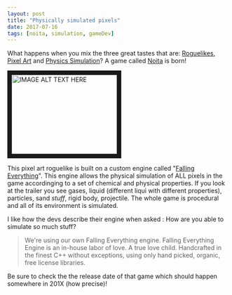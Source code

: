 ```yaml
---
layout: post
title: "Physically simulated pixels"
date: 2017-07-16
tags: [noita, simulation, gameDev]
---
```


What happens when you mix the three great tastes that are: [Roguelikes](https://lochrist.github.io/blog/2017-03-29-roguelike-development), [Pixel Art](https://lochrist.github.io/blog/2017-03-13-pixel-art) and [Physics Simulation](https://lochrist.github.io/blog/2017-06-17-physics-simulation-programming)? A game called [Noita](http://noitagame.com/) is born!

<a href="http://www.youtube.com/watch?feature=player_embedded&v=ZBLoffoZLH8
" target="_blank"><img src="http://img.youtube.com/vi/ZBLoffoZLH8/0.jpg"
alt="IMAGE ALT TEXT HERE" width="240" height="180" border="10" /></a>

This pixel art roguelike is built on a custom engine called "[Falling Everything](http://nollagames.com/fallingeverything/)". This engine allows the physical simulation of ALL pixels in the game accordinging to a set of chemical and physical properties. If you look at the trailer you see gases, liquid (different liqui with different properties), particles, sand *stuff*, rigid body, projectile. The whole game is procedural and all of its environment is simulated.

I like how the devs describe their engine when asked : How are you able to simulate so much stuff?

> We're using our own Falling Everything engine. Falling Everything Engine is an in-house labor of love. A true love child. Handcrafted in the finest C++ without exceptions, using only hand picked, organic, free license libraries. 

Be sure to check the the release date of that game which should happen somewhere in 201X (how precise)! 